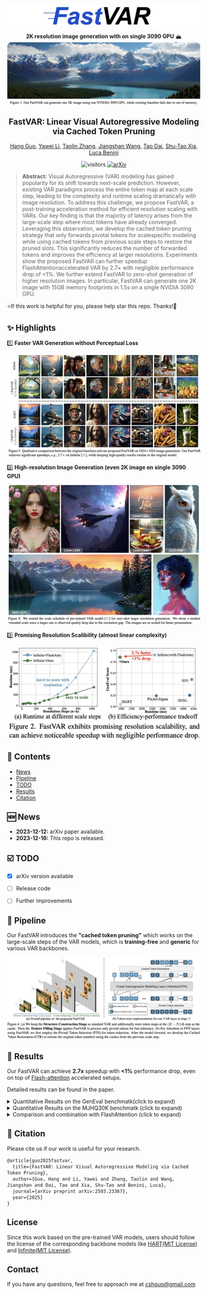 <p align="center">
    <img src="assets/logo.jpg" width="700">
</p>

<div align="center">

**2K resolution image generation with on single 3090 GPU** 🏔️
<img src="assets/teaser.jpg" style="border-radius: 15px">

<h2>
FastVAR: Linear Visual Autoregressive Modeling via Cached Token Pruning
</h2>

[Hang Guo](https://csguoh.github.io/), [Yawei Li](https://yaweili.bitbucket.io/), [Taolin Zhang](https://github.com/taolinzhang),  [Jiangshan Wang](https://scholar.google.com.hk/citations?user=HoKoCv0AAAAJ&hl=zh-CN&oi=ao), [Tao Dai](https://scholar.google.com.hk/citations?user=MqJNdaAAAAAJ&hl=zh-CN&oi=ao), [Shu-Tao Xia](https://scholar.google.com.hk/citations?hl=zh-CN&user=koAXTXgAAAAJ), [Luca Benini](https://ee.ethz.ch/the-department/people-a-z/person-detail.luca-benini.html)

![visitors](https://visitor-badge.laobi.icu/badge?page_id=cshguo.FastVAR)
[![arXiv](https://img.shields.io/badge/arXiv-2503.23367-b31b1b.svg)](https://arxiv.org/pdf/2503.23367)

</div>

> **Abstract:**  Visual Autoregressive (VAR) modeling has gained popularity for its shift towards next-scale prediction. However, existing VAR paradigms process the entire token map at each scale step, leading to the complexity and runtime scaling dramatically with image resolution. To address this challenge, we propose FastVAR, a post-training acceleration method for efficient resolution scaling with VARs. Our key finding is that the majority of latency arises from the large-scale step where most tokens have already converged. Leveraging this observation, we develop the cached token pruning strategy that only forwards pivotal tokens for scalespecific modeling while using cached tokens from previous scale steps to restore the pruned slots. This significantly reduces the number of forwarded tokens and improves the efficiency at larger resolutions. Experiments show the proposed FastVAR can further speedup FlashAttentionaccelerated VAR by 2.7× with negligible performance drop of <1%. We further extend FastVAR to zero-shot generation of higher resolution images. In particular, FastVAR can generate one 2K image with 15GB memory footprints in 1.5s on a single NVIDIA 3090 GPU. 



⭐If this work is helpful for you, please help star this repo. Thanks!🤗

## ✨ Highlights


1️⃣ **Faster VAR Generation without Perceptual Loss** 

<p align="center">
    <img src="assets/visual.jpg" style="border-radius: 15px">
</p>

2️⃣ **High-resolution Image Generation (even 2K image on single 3090 GPU)**

<p align="center">
    <img src="assets/high_resolution.jpg" style="border-radius: 15px">
</p>


3️⃣ **Promising Resolution Scalibility (almost linear complexity)** 

<p align="center">
    <img src="assets/efficiency.jpg" width="600" style="border-radius: 15px">
</p>


## 📑 Contents

- [News](#news)
- [Pipeline](#pipeline)
- [TODO](#todo)
- [Results](#results)
- [Citation](#cite)

## <a name="news"></a> 🆕 News

- **2023-12-12:** arXiv paper available.
- **2023-12-16:** This repo is released.


## <a name="todo"></a> ☑️ TODO

- [x] arXiv version available 
- [ ] Release code
- [ ] Further improvements


## <a name="pipeline"></a> 👀 Pipeline

Our FastVAR introduces the **"cached token pruning"** which works on the large-scale steps of the VAR models, which is **training-free** and **generic** for various VAR backbones.

<p align="center">
    <img src="assets/pipeline.jpg" style="border-radius: 15px">
</p>


## <a name="results"></a> 🥇 Results

Our FastVAR can achieve **2.7x** speedup with **<1%** performance drop, even on top of [Flash-attention](https://arxiv.org/abs/2205.14135) accelerated setups. 

Detailed results can be found in the paper.

<details>
<summary>Quantitative Results on the GenEval benchmatk(click to expand)</summary>

<p align="center">
  <img width="900" src="assets/results.jpg">
</p>
</details>


<details>
<summary>Quantitative Results on the MJHQ30K benchmatk (click to expand)</summary>

<p align="center">
  <img width="500" src="assets/results2.jpg">
</p>
</details>


<details>
<summary>Comparison and combination with FlashAttention (click to expand)</summary>

<p align="center">
  <img width="500" src="assets/flash_attn.jpg">
</p>
</details>



## <a name="cite"></a> 🥰 Citation

Please cite us if our work is useful for your research.

```
@article{guo2025fastvar,
  title={FastVAR: Linear Visual Autoregressive Modeling via Cached Token Pruning},
  author={Guo, Hang and Li, Yawei and Zhang, Taolin and Wang, Jiangshan and Dai, Tao and Xia, Shu-Tao and Benini, Luca},
  journal={arXiv preprint arXiv:2503.23367},
  year={2025}
}
```

## License

Since this work based on the pre-trained VAR models, users should follow the license of the corresponding backbone models like [HART(MIT License)](https://github.com/mit-han-lab/hart) and [Infinite(MIT License)](https://github.com/FoundationVision/Infinity?tab=readme-ov-file). 


## Contact

If you have any questions, feel free to approach me at cshguo@gmail.com

